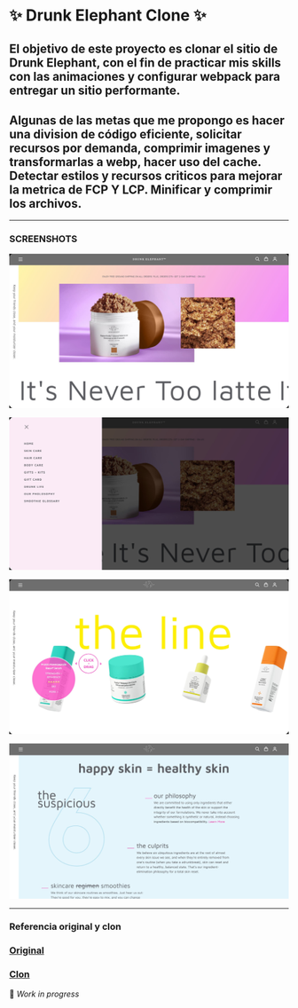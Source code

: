 # :sparkles: Drunk Elephant Clone :sparkles:

## El objetivo de este proyecto es clonar el sitio de Drunk Elephant, con el fin de practicar mis skills con las animaciones y configurar webpack para entregar un sitio performante.
## Algunas de las metas que me propongo es hacer una division de código eficiente, solicitar recursos por demanda, comprimir imagenes y transformarlas a webp, hacer uso del cache. Detectar estilos y recursos criticos para mejorar la metrica de FCP Y LCP. Minificar y comprimir los archivos.
---

### SCREENSHOTS
![home](/screenshots/screen-de.1.1.jpg)

![menu](/screenshots/screen-de-1.2.jpg)

![products](/screenshots/screen-de-1.3.jpg)

![info](/screenshots/screen-de-1.4.jpg)

---
### Referencia original y clon
### [Original]('https://www.drunkelephant.com/)
### [Clon]('https://www.drunk-elephant-lyiuclone.vercel.app)
:construction: *Work in progress*
